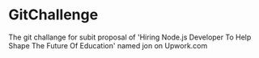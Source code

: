 # GitChallenge
The git challange for subit proposal of 'Hiring Node.js Developer To Help Shape The Future Of Education' named jon on Upwork.com

